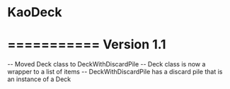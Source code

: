 KaoDeck
=======

===========
Version 1.1
===========
-- Moved Deck class to DeckWithDiscardPile
-- Deck class is now a wrapper to a list of items
-- DeckWithDiscardPile has a discard pile that is an instance of a Deck